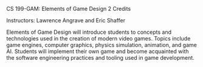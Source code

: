 
CS 199-GAM: Elements of Game Design                                     2 Credits


Instructors: Lawrence Angrave and Eric Shaffer

Elements of Game Design will introduce students to concepts and technologies used
in the creation of modern video games. Topics include game engines, computer graphics,
physics simulation, animation, and game AI. Students will implement their own game and
become acquainted with the software engineering practices and tooling used in game development.

